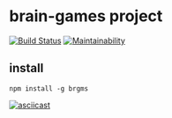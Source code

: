 # brain-games project
[![Build Status](https://travis-ci.org/sergmsk/project-lvl1-s364.svg?branch=master)](https://travis-ci.org/sergmsk/project-lvl1-s364) [![Maintainability](https://api.codeclimate.com/v1/badges/fd42fec1b2fc76af413d/maintainability)](https://codeclimate.com/github/sergmsk/project-lvl1-s364/maintainability)

## install
```npm install -g brgms```

[![asciicast](https://asciinema.org/a/WKHVwfwbBhXBSFAHokUljCK7l.png)](https://asciinema.org/a/WKHVwfwbBhXBSFAHokUljCK7l)
